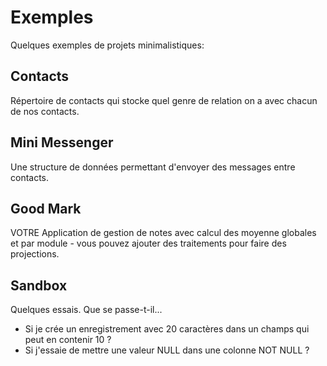 Exemples
=
Quelques exemples de projets minimalistiques:


Contacts
-
Répertoire de contacts qui stocke quel genre de relation on a avec chacun de nos contacts.


Mini Messenger
-
Une structure de données permettant d'envoyer des messages entre contacts.


Good Mark
-
VOTRE Application de gestion de notes avec calcul des moyenne globales et par module - vous pouvez ajouter des traitements pour faire des projections.


Sandbox
-
Quelques essais. Que se passe-t-il...
- Si je crée un enregistrement avec 20 caractères dans un champs qui peut en contenir 10 ?
- Si j'essaie de mettre une valeur NULL dans une colonne NOT NULL ?
